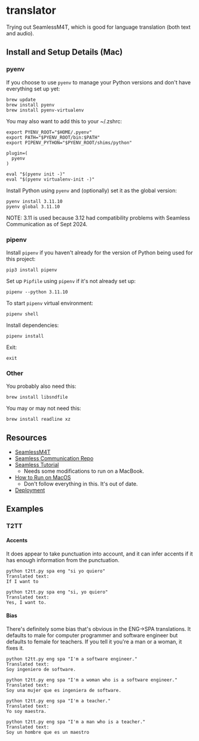 # translator

Trying out SeamlessM4T, which is good for language translation (both text and audio).

## Install and Setup Details (Mac)

### pyenv

If you choose to use `pyenv` to manage your Python versions and don't have everything set up yet:

```
brew update
brew install pyenv
brew install pyenv-virtualenv
```

You may also want to add this to your ~/.zshrc:

```
export PYENV_ROOT="$HOME/.pyenv"
export PATH="$PYENV_ROOT/bin:$PATH"
export PIPENV_PYTHON="$PYENV_ROOT/shims/python"

plugin=(
  pyenv
)

eval "$(pyenv init -)"
eval "$(pyenv virtualenv-init -)"
```

Install Python using `pyenv` and (optionally) set it as the global version:

```
pyenv install 3.11.10
pyenv global 3.11.10
```

NOTE: 3.11 is used because 3.12 had compatibility problems with Seamless Communication as of Sept 2024.

### pipenv

Install `pipenv` if you haven't already for the version of Python being used for this project:
```
pip3 install pipenv
```

Set up `Pipfile` using `pipenv` if it's not already set up:
```
pipenv --python 3.11.10
```

To start `pipenv` virtual environment:
```
pipenv shell
```

Install dependencies:

```
pipenv install
```

Exit:

```
exit
```

### Other

You probably also need this:

```
brew install libsndfile
```

You may or may not need this:

```
brew install readline xz
```

## Resources
- [SeamlessM4T](https://ai.meta.com/blog/seamless-m4t/)
- [Seamless Communication Repo](https://github.com/facebookresearch/seamless_communication)
- [Seamless Tutorial](https://github.com/facebookresearch/seamless_communication/blob/main/Seamless_Tutorial.ipynb)
    - Needs some modifications to run on a MacBook.
- [How to Run on MacOS](https://betterprogramming.pub/how-to-run-metas-new-model-seamlessm4t-on-macos-172b84b285e3)
    - Don't follow everything in this. It's out of date.
- [Deployment](https://community.sap.com/t5/technology-blogs-by-sap/deployment-of-seamless-m4t-v2-models-on-sap-ai-core/ba-p/13680013)

## Examples

### T2TT

#### Accents

It does appear to take punctuation into account, and it can infer accents if it has enough information from the punctuation.

```
python t2tt.py spa eng "si yo quiero"
Translated text:
If I want to

python t2tt.py spa eng "si, yo quiero"
Translated text:
Yes, I want to.
```

#### Bias

There's definitely some bias that's obvious in the ENG->SPA translations. It defaults to male for computer programmer and software engineer but defaults to female for teachers. If you tell it you're a man or a woman, it fixes it.

```
python t2tt.py eng spa "I'm a software engineer."
Translated text:
Soy ingeniero de software.

python t2tt.py eng spa "I'm a woman who is a software engineer."
Translated text:
Soy una mujer que es ingeniera de software.

python t2tt.py eng spa "I'm a teacher."
Translated text:
Yo soy maestra.

python t2tt.py eng spa "I'm a man who is a teacher."
Translated text:
Soy un hombre que es un maestro
```
